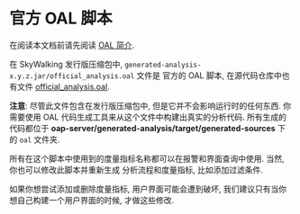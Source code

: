 # 官方 OAL 脚本

在阅读本文档前请先阅读 [OAL 简介](../concepts-and-designs/oal.md).

在 SkyWalking 发行版压缩包中, `generated-analysis-x.y.z.jar/official_analysis.oal` 文件是
官方的 OAL 脚本, 在源代码仓库中也有文件 [official_analysis.oal](../../../oap-server/generated-analysis/src/main/resources/official_analysis.oal).

**注意**: 尽管此文件包含在发行版压缩包中, 但是它并不会影响运行时的任何东西.
你需要使用 OAL 代码生成工具来从这个文件中构建出真实的分析代码.
所有生成的代码都位于 **oap-server/generated-analysis/target/generated-sources** 下的 `oal` 文件夹.

所有在这个脚本中使用到的度量指标名称都可以在报警和界面查询中使用. 当然, 你也可以修改此脚本并重新生成
分析流程和度量指标, 比如添加过滤条件.

如果你想尝试添加或删除度量指标, 用户界面可能会遭到破坏, 我们建议只有当你想自己构建一个用户界面的时候,
才做这些修改.
